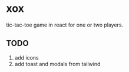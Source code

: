 # xox
tic-tac-toe game in react for one or two players.

## TODO
1. add icons
2. add toast and modals from tailwind
